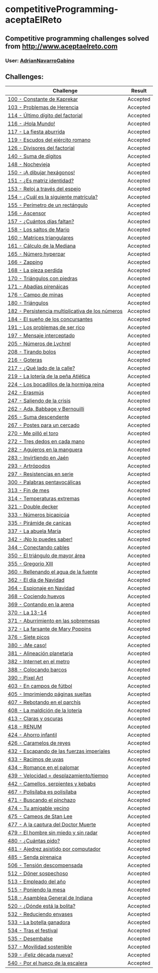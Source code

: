 # competitiveProgramming-aceptaElReto
## Competitive programming challenges solved from http://www.aceptaelreto.com
### User: [AdrianNavarroGabino](https://aceptaelreto.com/user/profile.php?id=16277)  


Challenges:
------
Challenge | Result
--- | :---:
[100 - Constante de Kaprekar](https://www.aceptaelreto.com/problem/statement.php?id=100) | Accepted 
[103 - Problemas de Herencia](https://www.aceptaelreto.com/problem/statement.php?id=103) | Accepted 
[114 - Último dígito del factorial](https://www.aceptaelreto.com/problem/statement.php?id=114) | Accepted
[116 - ¡Hola Mundo!](https://www.aceptaelreto.com/problem/statement.php?id=116) | Accepted
[117 - La fiesta aburrida](https://www.aceptaelreto.com/problem/statement.php?id=117) | Accepted
[119 - Escudos del ejército romano](https://www.aceptaelreto.com/problem/statement.php?id=119) | Accepted
[126 - Divisores del factorial](https://www.aceptaelreto.com/problem/statement.php?id=126) | Accepted
[140 - Suma de dígitos](https://www.aceptaelreto.com/problem/statement.php?id=140) | Accepted
[148 - Nochevieja](https://www.aceptaelreto.com/problem/statement.php?id=148) | Accepted
[150 - ¡A dibujar hexágonos!](https://www.aceptaelreto.com/problem/statement.php?id=150) | Accepted
[151 - ¿Es matriz identidad?](https://www.aceptaelreto.com/problem/statement.php?id=151) | Accepted
[153 - Reloj a través del espejo](https://www.aceptaelreto.com/problem/statement.php?id=153) | Accepted
[154 - ¿Cuál es la siguiente matrícula?](https://www.aceptaelreto.com/problem/statement.php?id=154) | Accepted
[155 - Perímetro de un rectángulo](https://www.aceptaelreto.com/problem/statement.php?id=155) | Accepted
[156 - Ascensor](https://www.aceptaelreto.com/problem/statement.php?id=156) | Accepted
[157 - ¿Cuántos días faltan?](https://www.aceptaelreto.com/problem/statement.php?id=157) | Accepted
[158 - Los saltos de Mario](https://www.aceptaelreto.com/problem/statement.php?id=158) | Accepted
[160 - Matrices triangulares](https://www.aceptaelreto.com/problem/statement.php?id=160) | Accepted
[161 - Cálculo de la Mediana](https://www.aceptaelreto.com/problem/statement.php?id=161) | Accepted
[165 - Número hyperpar](https://www.aceptaelreto.com/problem/statement.php?id=165) | Accepted
[166 - Zapping](https://www.aceptaelreto.com/problem/statement.php?id=166) | Accepted
[168 - La pieza perdida](https://www.aceptaelreto.com/problem/statement.php?id=168) | Accepted
[170 - Triángulos con piedras](https://www.aceptaelreto.com/problem/statement.php?id=170) | Accepted
[171 - Abadías pirenáicas](https://www.aceptaelreto.com/problem/statement.php?id=171) | Accepted
[176 - Campo de minas](https://www.aceptaelreto.com/problem/statement.php?id=176) | Accepted
[180 - Triángulos](https://www.aceptaelreto.com/problem/statement.php?id=180) | Accepted
[182 - Persistencia multiplicativa de los números](https://www.aceptaelreto.com/problem/statement.php?id=182) | Accepted
[184 - El sueño de los concursantes](https://www.aceptaelreto.com/problem/statement.php?id=184) | Accepted
[191 - Los problemas de ser rico](https://www.aceptaelreto.com/problem/statement.php?id=191) | Accepted
[197 - Mensaje interceptado](https://www.aceptaelreto.com/problem/statement.php?id=197) | Accepted
[205 - Números de Lychrel](https://www.aceptaelreto.com/problem/statement.php?id=205) | Accepted
[208 - Tirando bolos](https://www.aceptaelreto.com/problem/statement.php?id=208) | Accepted
[216 - Goteras](https://www.aceptaelreto.com/problem/statement.php?id=216) | Accepted
[217 - ¿Qué lado de la calle?](https://www.aceptaelreto.com/problem/statement.php?id=217) | Accepted
[219 - La lotería de la peña Atlética](https://www.aceptaelreto.com/problem/statement.php?id=219) | Accepted
[224 - Los bocadillos de la hormiga reina](https://www.aceptaelreto.com/problem/statement.php?id=224) | Accepted
[242 - Erasmús](https://www.aceptaelreto.com/problem/statement.php?id=242) | Accepted
[247 - Saliendo de la crisis](https://www.aceptaelreto.com/problem/statement.php?id=247) | Accepted
[262 - Ada, Babbage y Bernouilli](https://www.aceptaelreto.com/problem/statement.php?id=262) | Accepted
[265 - Suma descendente](https://www.aceptaelreto.com/problem/statement.php?id=265) | Accepted
[267 - Postes para un cercado](https://www.aceptaelreto.com/problem/statement.php?id=267) | Accepted
[270 - Me pilló el toro](https://www.aceptaelreto.com/problem/statement.php?id=270) | Accepted
[272 - Tres dedos en cada mano](https://www.aceptaelreto.com/problem/statement.php?id=272) | Accepted
[282 - Agujeros en la manguera](https://www.aceptaelreto.com/problem/statement.php?id=282) | Accepted
[283 - Invirtiendo en Jaén](https://www.aceptaelreto.com/problem/statement.php?id=283) | Accepted
[293 - Artrópodos](https://www.aceptaelreto.com/problem/statement.php?id=293) | Accepted
[297 - Resistencias en serie](https://www.aceptaelreto.com/problem/statement.php?id=297) | Accepted
[300 - Palabras pentavocálicas](https://www.aceptaelreto.com/problem/statement.php?id=300) | Accepted
[313 - Fin de mes](https://www.aceptaelreto.com/problem/statement.php?id=313) | Accepted
[314 - Temperaturas extremas](https://www.aceptaelreto.com/problem/statement.php?id=314) | Accepted
[321 - Double decker](https://www.aceptaelreto.com/problem/statement.php?id=321) | Accepted
[333 - Números bicapicúa](https://www.aceptaelreto.com/problem/statement.php?id=333) | Accepted
[335 - Pirámide de canicas](https://www.aceptaelreto.com/problem/statement.php?id=335) | Accepted
[337 - La abuela María](https://www.aceptaelreto.com/problem/statement.php?id=337) | Accepted
[342 - ¡No lo puedes saber!](https://www.aceptaelreto.com/problem/statement.php?id=342) | Accepted
[344 - Conectando cables](https://www.aceptaelreto.com/problem/statement.php?id=344) | Accepted
[350 - El triángulo de mayor área](https://www.aceptaelreto.com/problem/statement.php?id=350) | Accepted
[355 - Gregorio XIII](https://www.aceptaelreto.com/problem/statement.php?id=355) | Accepted
[360 - Rellenando el agua de la fuente](https://www.aceptaelreto.com/problem/statement.php?id=360) | Accepted
[362 - El día de Navidad](https://www.aceptaelreto.com/problem/statement.php?id=362) | Accepted
[364 - Espionaje en Navidad](https://www.aceptaelreto.com/problem/statement.php?id=364) | Accepted
[368 - Cociendo huevos](https://www.aceptaelreto.com/problem/statement.php?id=368) | Accepted
[369 - Contando en la arena](https://www.aceptaelreto.com/problem/statement.php?id=369) | Accepted
[370 - La 13-14](https://www.aceptaelreto.com/problem/statement.php?id=370) | Accepted
[371 - Aburrimiento en las sobremesas](https://www.aceptaelreto.com/problem/statement.php?id=371) | Accepted
[372 - La farsante de Mary Poppins](https://www.aceptaelreto.com/problem/statement.php?id=372) | Accepted
[376 - Siete picos](https://www.aceptaelreto.com/problem/statement.php?id=376) | Accepted
[380 - ¡Me caso!](https://www.aceptaelreto.com/problem/statement.php?id=380) | Accepted
[381 - Alineación planetaria](https://www.aceptaelreto.com/problem/statement.php?id=381) | Accepted
[382 - Internet en el metro](https://www.aceptaelreto.com/problem/statement.php?id=382) | Accepted
[388 - Colocando barcos](https://www.aceptaelreto.com/problem/statement.php?id=388) | Accepted
[390 - Pixel Art](https://www.aceptaelreto.com/problem/statement.php?id=390) | Accepted
[403 - En campos de fútbol](https://www.aceptaelreto.com/problem/statement.php?id=403) | Accepted
[405 - Imprimiendo páginas sueltas](https://www.aceptaelreto.com/problem/statement.php?id=405) | Accepted
[407 - Rebotando en el parchís](https://www.aceptaelreto.com/problem/statement.php?id=407) | Accepted
[408 - La maldición de la lotería](https://www.aceptaelreto.com/problem/statement.php?id=408) | Accepted
[413 - Claras y oscuras](https://www.aceptaelreto.com/problem/statement.php?id=413) | Accepted
[418 - RENUM](https://www.aceptaelreto.com/problem/statement.php?id=418) | Accepted
[424 - Ahorro infantil](https://www.aceptaelreto.com/problem/statement.php?id=424) | Accepted
[426 - Caramelos de reyes](https://www.aceptaelreto.com/problem/statement.php?id=426) | Accepted
[432 - Escapando de las fuerzas imperiales](https://www.aceptaelreto.com/problem/statement.php?id=432) | Accepted
[433 - Racimos de uvas](https://www.aceptaelreto.com/problem/statement.php?id=433) | Accepted
[434 - Romance en el palomar](https://www.aceptaelreto.com/problem/statement.php?id=434) | Accepted
[439 - Velocidad = desplazamiento/tiempo](https://www.aceptaelreto.com/problem/statement.php?id=439) | Accepted
[442 - Camellos, serpientes y kebabs](https://www.aceptaelreto.com/problem/statement.php?id=442) | Accepted
[467 - Polisílaba es polisílaba](https://www.aceptaelreto.com/problem/statement.php?id=467) | Accepted
[471 - Buscando el pinchazo](https://www.aceptaelreto.com/problem/statement.php?id=471) | Accepted
[474 - Tu amigable vecino](https://www.aceptaelreto.com/problem/statement.php?id=474) | Accepted
[475 - Cameos de Stan Lee](https://www.aceptaelreto.com/problem/statement.php?id=475) | Accepted
[477 - A la captura del Doctor Muerte](https://www.aceptaelreto.com/problem/statement.php?id=477) | Accepted
[479 - El hombre sin miedo y sin radar](https://www.aceptaelreto.com/problem/statement.php?id=479) | Accepted
[480 - ¿Cuántas pido?](https://www.aceptaelreto.com/problem/statement.php?id=480) | Accepted
[481 - Ajedrez asistido por computador](https://www.aceptaelreto.com/problem/statement.php?id=481) | Accepted
[485 - Senda pirenaica](https://www.aceptaelreto.com/problem/statement.php?id=485) | Accepted
[506 - Tensión descompensada](https://www.aceptaelreto.com/problem/statement.php?id=506) | Accepted
[512 - Döner sospechoso](https://www.aceptaelreto.com/problem/statement.php?id=512) | Accepted
[513 - Empleado del año](https://www.aceptaelreto.com/problem/statement.php?id=513) | Accepted
[515 - Poniendo la mesa](https://www.aceptaelreto.com/problem/statement.php?id=515) | Accepted
[518 - Asamblea General de Indiana](https://www.aceptaelreto.com/problem/statement.php?id=518) | Accepted
[520 - ¿Dónde está la bolita?](https://www.aceptaelreto.com/problem/statement.php?id=520) | Accepted
[532 - Reduciendo envases](https://www.aceptaelreto.com/problem/statement.php?id=532) | Accepted
[533 - La botella ganadora](https://www.aceptaelreto.com/problem/statement.php?id=533) | Accepted
[534 - Tras el festival](https://www.aceptaelreto.com/problem/statement.php?id=534) | Accepted
[535 - Desembalse](https://www.aceptaelreto.com/problem/statement.php?id=535) | Accepted
[537 - Movilidad sostenible](https://www.aceptaelreto.com/problem/statement.php?id=537) | Accepted
[539 - ¡Feliz década nueva?](https://www.aceptaelreto.com/problem/statement.php?id=539) | Accepted
[540 - Por el hueco de la escalera](https://www.aceptaelreto.com/problem/statement.php?id=540) | Accepted
